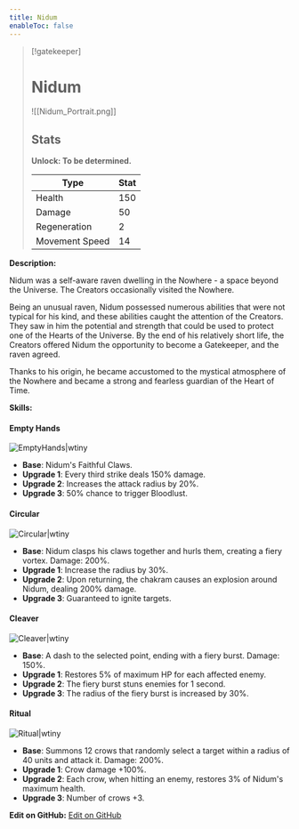```yaml
---
title: Nidum
enableToc: false
---
```


> [!gatekeeper]
> 
> # Nidum
> 
> ![[Nidum_Portrait.png]]
> 
> ## Stats
>
> **Unlock: To be determined.**
>
> | Type | Stat |
> | ---- | ---- |
> | Health | 150 |
> | Damage | 50 |
> | Regeneration| 2 |
> | Movement Speed | 14 |

**Description:**

Nidum was a self-aware raven dwelling in the Nowhere - a space beyond the Universe. The Creators occasionally visited the Nowhere. 

Being an unusual raven, Nidum possessed numerous abilities that were not typical for his kind, and these abilities caught the attention of the Creators. They saw in him the potential and strength that could be used to protect one of the Hearts of the Universe. By the end of his relatively short life, the Creators offered Nidum the opportunity to become a Gatekeeper, and the raven agreed.

Thanks to his origin, he became accustomed to the mystical atmosphere of the Nowhere and became a strong and fearless guardian of the Heart of Time.

**Skills:**

#### Empty Hands
![EmptyHands|wtiny](EmptyHands_Skill_Icon.png)

- **Base**: Nidum's Faithful Claws.
- **Upgrade 1**: Every third strike deals 150% damage.
- **Upgrade 2**: Increases the attack radius by 20%.
- **Upgrade 3**: 50% chance to trigger Bloodlust.

#### Circular
![Circular|wtiny](Circular_Skill_Icon.png)

- **Base**: Nidum clasps his claws together and hurls them, creating a fiery vortex. Damage: 200%.
- **Upgrade 1**: Increase the radius by 30%.
- **Upgrade 2**: Upon returning, the chakram causes an explosion around Nidum, dealing 200% damage.
- **Upgrade 3**: Guaranteed to ignite targets.

#### Cleaver
![Cleaver|wtiny](Cleaver_Skill_Icon.png)

- **Base**: A dash to the selected point, ending with a fiery burst. Damage: 150%.
- **Upgrade 1**: Restores 5% of maximum HP for each affected enemy.
- **Upgrade 2**: The fiery burst stuns enemies for 1 second.
- **Upgrade 3**: The radius of the fiery burst is increased by 30%.

#### Ritual
![Ritual|wtiny](Ritual_Skill_Icon.png)

- **Base**: Summons 12 crows that randomly select a target within a radius of 40 units and attack it. Damage: 200%.
- **Upgrade 1**: Crow damage +100%.
- **Upgrade 2**: Each crow, when hitting an enemy, restores 3% of Nidum's maximum health.
- **Upgrade 3**: Number of crows +3.

**Edit on GitHub:**
[Edit on GitHub](https://github.com/Mondrethos/gatekeeperwiki/edit/main/content/Gatekeepers/Nidum.md)
